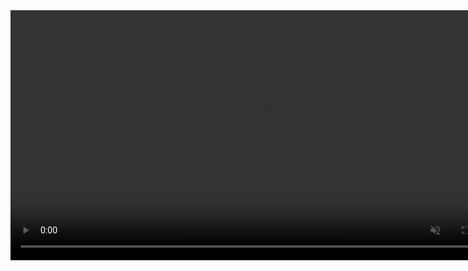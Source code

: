<video src="https://github.com/user-attachments/assets/6e1e2e92-5961-40ed-95c0-6fd66e515ccf" controls="controls" width="800" muted>
    Your browser does not support the video tag.
</video>
